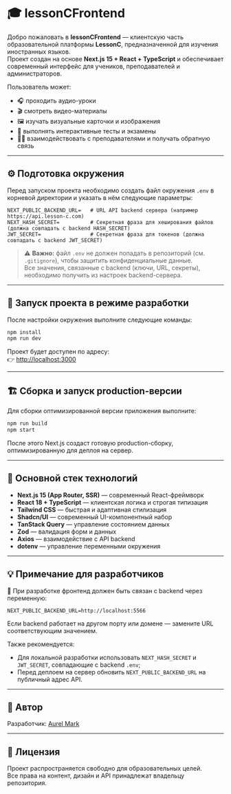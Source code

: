 # 🎓 lessonCFrontend

Добро пожаловать в **lessonCFrontend** — клиентскую часть образовательной платформы **LessonC**, предназначенной для изучения иностранных языков.  
Проект создан на основе **Next.js 15 + React + TypeScript** и обеспечивает современный интерфейс для учеников, преподавателей и администраторов.

Пользователь может:
* 🎧 проходить аудио-уроки  
* 🎬 смотреть видео-материалы  
* 🖼️ изучать визуальные карточки и изображения  
* 🧩 выполнять интерактивные тесты и экзамены  
* 🧑‍🏫 взаимодействовать с преподавателями и получать обратную связь  

---

## ⚙️ Подготовка окружения

Перед запуском проекта необходимо создать файл окружения `.env` в корневой директории и указать в нём следующие параметры:

```env
NEXT_PUBLIC_BACKEND_URL=   # URL API backend сервера (например https://api.lesson-c.com)
NEXT_HASH_SECRET=          # Секретная фраза для хеширования файлов (должна совпадать с backend HASH_SECRET)
JWT_SECRET=                # Секретная фраза для токенов (должна совпадать с backend JWT_SECRET)
```

> ⚠️ **Важно:** файл `.env` не должен попадать в репозиторий (см. `.gitignore`), чтобы защитить конфиденциальные данные.  
> Все значения, связанные с backend (ключи, URL, секреты), необходимо получить из настроек backend-сервера.

---

## 🚀 Запуск проекта в режиме разработки

После настройки окружения выполните следующие команды:

```bash
npm install
npm run dev
```

Проект будет доступен по адресу:  
👉 [http://localhost:3000](http://localhost:3000)

---

## 🏗️ Сборка и запуск production-версии

Для сборки оптимизированной версии приложения выполните:

```bash
npm run build
npm start
```

После этого Next.js создаст готовую production-сборку, оптимизированную для деплоя на сервер.

---

## 🧩 Основной стек технологий

* **Next.js 15 (App Router, SSR)** — современный React-фреймворк  
* **React 18 + TypeScript** — клиентская логика и строгая типизация  
* **Tailwind CSS** — быстрая и адаптивная стилизация  
* **Shadcn/UI** — современный UI-компонентный набор  
* **TanStack Query** — управление состоянием данных  
* **Zod** — валидация форм и данных  
* **Axios** — взаимодействие с API backend  
* **dotenv** — управление переменными окружения  

---

## 💡 Примечание для разработчиков

🔧 При разработке фронтенд должен быть связан с backend через переменную:
```env
NEXT_PUBLIC_BACKEND_URL=http://localhost:5566
```

Если backend работает на другом порту или домене — замените URL соответствующим значением.

Также рекомендуется:
- Для локальной разработки использовать `NEXT_HASH_SECRET` и `JWT_SECRET`, совпадающие с backend `.env`;
- Перед деплоем на сервер обновить `NEXT_PUBLIC_BACKEND_URL` на публичный адрес API.

---

## 🧠 Автор

Разработчик: [Aurel Mark](https://github.com/AurelMark)

---

## 📄 Лицензия

Проект распространяется свободно для образовательных целей.  
Все права на контент, дизайн и API принадлежат владельцу репозитория.

